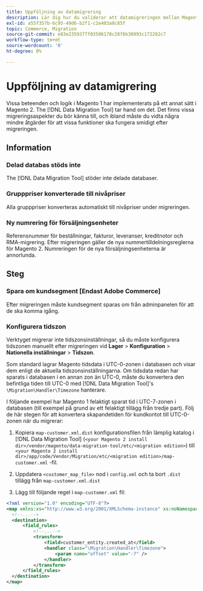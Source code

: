 ```yaml
---
title: Uppföljning av datamigrering
description: Lär dig hur du validerar att datamigreringen mellan Magento 1 och Magento 2 lyckades och att alla funktioner fungerar som förväntat.
exl-id: a55f357b-6c95-49d6-b2f1-c2e403a8c85f
topic: Commerce, Migration
source-git-commit: e83e2359377f03506178c28f8b30993c172282c7
workflow-type: tm+mt
source-wordcount: '0'
ht-degree: 0%

---
```


# Uppföljning av datamigrering

Vissa beteenden och logik i Magento 1 har implementerats på ett annat sätt i Magento 2. The [!DNL Data Migration Tool] tar hand om det. Det finns vissa migreringsaspekter du bör känna till, och ibland måste du vidta några mindre åtgärder för att vissa funktioner ska fungera smidigt efter migreringen.

## Information

### Delad databas stöds inte

The [!DNL Data Migration Tool] stöder inte delade databaser.

### Grupppriser konverterade till nivåpriser

Alla grupppriser konverteras automatiskt till nivåpriser under migreringen.

### Ny numrering för försäljningsenheter

Referensnummer för beställningar, fakturor, leveranser, kreditnotor och RMA-migrering. Efter migreringen gäller de nya nummertilldelningsreglerna för Magento 2. Numreringen för de nya försäljningsenheterna är annorlunda.

## Steg

### Spara om kundsegment [Endast Adobe Commerce]

Efter migreringen måste kundsegment sparas om från adminpanelen för att de ska komma igång.

### Konfigurera tidszon

Verktyget migrerar inte tidszonsinställningar, så du måste konfigurera tidszonen manuellt efter migreringen vid **Lager** > **Konfiguration** > **Nationella inställningar** > **Tidszon**.

Som standard lagrar Magento tidsdata i UTC-0-zonen i databasen och visar dem enligt de aktuella tidszonsinställningarna. Om tidsdata redan har sparats i databasen i en annan zon än UTC-0, måste du konvertera den befintliga tiden till UTC-0 med [!DNL Data Migration Tool]&#39;s `\Migration\Handler\Timezone` hanterare.

I följande exempel har Magento 1 felaktigt sparat tid i UTC-7-zonen i databasen (till exempel på grund av ett felaktigt tillägg från tredje part). Följ de här stegen för att konvertera skapandetiden för kundkontot till UTC-0-zonen när du migrerar:

1. Kopiera `map-customer.xml.dist` konfigurationsfilen från lämplig katalog i [!DNL Data Migration Tool] (`<your Magento 2 install dir>/vendor/magento/data-migration-tool/etc/<migration edition>`) till `<your Magento 2 install dir>/app/code/Vendor/Migration/etc/<migration edition>/map-customer.xml` -fil.

1. Uppdatera `<customer_map_file>` nod i `config.xml` och ta bort `.dist` tillägg från `map-customer.xml.dist`

1. Lägg till följande regel i `map-customer.xml` fil:

```xml
<?xml version="1.0" encoding="UTF-8"?>
<map xmlns:xs="http://www.w3.org/2001/XMLSchema-instance" xs:noNamespaceSchemaLocation="../map.xsd">
  <!--...-->
  <destination>
      <field_rules>
          <!--...-->
          <transform>
              <field>customer_entity.created_at</field>
              <handler class="\Migration\Handler\Timezone">
                  <param name="offset" value="-7" />
              </handler>
          </transform>
      </field_rules>
  </destination>
</map>
```
